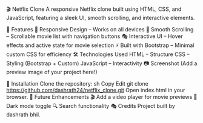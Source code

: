 🎬 Netflix Clone
A responsive Netflix clone built using HTML, CSS, and JavaScript, featuring a sleek UI, smooth scrolling, and interactive elements.

🚀 Features
🎥 Responsive Design – Works on all devices
🔄 Smooth Scrolling – Scrollable movie list with navigation buttons
🎭 Interactive UI – Hover effects and active state for movie selection
⚡ Built with Bootstrap – Minimal custom CSS for efficiency
🛠️ Technologies Used
HTML – Structure
CSS – Styling (Bootstrap + Custom)
JavaScript – Interactivity
📷 Screenshot
(Add a preview image of your project here!)

📌 Installation
Clone the repository:
sh
Copy
Edit
git clone https://github.com/dashrath24/netflix_clone.git
Open index.html in your browser.
🔮 Future Enhancements
🎬 Add a video player for movie previews
🌙 Dark mode toggle
🔍 Search functionality
🎭 Credits
Project built by dashrath bhil.

